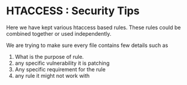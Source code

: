 HTACCESS : Security Tips
========================

Here we have kept various htaccess based rules.
These rules could be combined together or used independently.

We are trying to make sure every file contains few details such as
1) What is the purpose of rule.
2) any specific vulnerability it is patching
3) Any specific requirement for the rule
4) any rule it might not work with